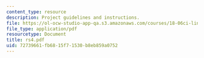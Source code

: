 ```yaml
---
content_type: resource
description: Project guidelines and instructions.
file: https://ol-ocw-studio-app-qa.s3.amazonaws.com/courses/18-06ci-linear-algebra-communications-intensive-spring-2004/72739661fb6815f71530b8eb859a0752_rs4.pdf
file_type: application/pdf
resourcetype: Document
title: rs4.pdf
uid: 72739661-fb68-15f7-1530-b8eb859a0752
---
```


